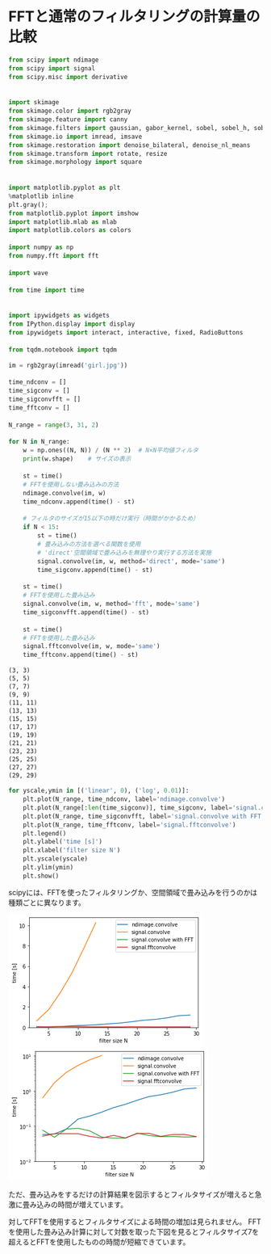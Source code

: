 # FFTと通常のフィルタリングの計算量の比較

```python
from scipy import ndimage
from scipy import signal
from scipy.misc import derivative


import skimage
from skimage.color import rgb2gray
from skimage.feature import canny
from skimage.filters import gaussian, gabor_kernel, sobel, sobel_h, sobel_v, prewitt, prewitt_h, prewitt_v, roberts, median
from skimage.io import imread, imsave
from skimage.restoration import denoise_bilateral, denoise_nl_means
from skimage.transform import rotate, resize
from skimage.morphology import square


import matplotlib.pyplot as plt
%matplotlib inline
plt.gray();
from matplotlib.pyplot import imshow
import matplotlib.mlab as mlab
import matplotlib.colors as colors

import numpy as np
from numpy.fft import fft

import wave

from time import time


import ipywidgets as widgets
from IPython.display import display
from ipywidgets import interact, interactive, fixed, RadioButtons

from tqdm.notebook import tqdm
```

```python
im = rgb2gray(imread('girl.jpg'))

time_ndconv = []
time_sigconv = []
time_sigconvfft = []
time_fftconv = []

N_range = range(3, 31, 2)

for N in N_range:
    w = np.ones((N, N)) / (N ** 2)  # N×N平均値フィルタ
    print(w.shape)    # サイズの表示

    st = time()
    # FFTを使用しない畳み込みの方法
    ndimage.convolve(im, w)
    time_ndconv.append(time() - st)

    # フィルタのサイズが15以下の時だけ実行（時間がかかるため）
    if N < 15:
        st = time()
        # 畳み込みの方法を選べる関数を使用
        # 'direct'空間領域で畳み込みを無理やり実行する方法を実施
        signal.convolve(im, w, method='direct', mode='same')
        time_sigconv.append(time() - st)
    
    st = time()
    # FFTを使用した畳み込み
    signal.convolve(im, w, method='fft', mode='same')
    time_sigconvfft.append(time() - st)
    
    st = time()
    # FFTを使用した畳み込み
    signal.fftconvolve(im, w, mode='same')
    time_fftconv.append(time() - st)
```
    (3, 3)
    (5, 5)
    (7, 7)
    (9, 9)
    (11, 11)
    (13, 13)
    (15, 15)
    (17, 17)
    (19, 19)
    (21, 21)
    (23, 23)
    (25, 25)
    (27, 27)
    (29, 29)

```python
for yscale,ymin in [('linear', 0), ('log', 0.01)]:
    plt.plot(N_range, time_ndconv, label='ndimage.convolve')
    plt.plot(N_range[:len(time_sigconv)], time_sigconv, label='signal.convolve')
    plt.plot(N_range, time_sigconvfft, label='signal.convolve with FFT')
    plt.plot(N_range, time_fftconv, label='signal.fftconvolve')
    plt.legend()
    plt.ylabel('time [s]')
    plt.xlabel('filter size N')
    plt.yscale(yscale)
    plt.ylim(ymin)
    plt.show()
```
scipyには、FFTを使ったフィルタリングか、空間領域で畳み込みを行うのかは種類ごとに異なります。

![png](./image/FFTcomparison.png)
![png](./image/FFTcomparison1.png)

ただ、畳み込みをするだけの計算結果を図示するとフィルタサイズが増えると急激に畳み込みの時間が増えています。

対してFFTを使用するとフィルタサイズによる時間の増加は見られません。
FFTを使用した畳み込み計算に対して対数を取った下図を見るとフィルタサイズ7を超えるとFFTを使用したものの時間が短縮できています。
